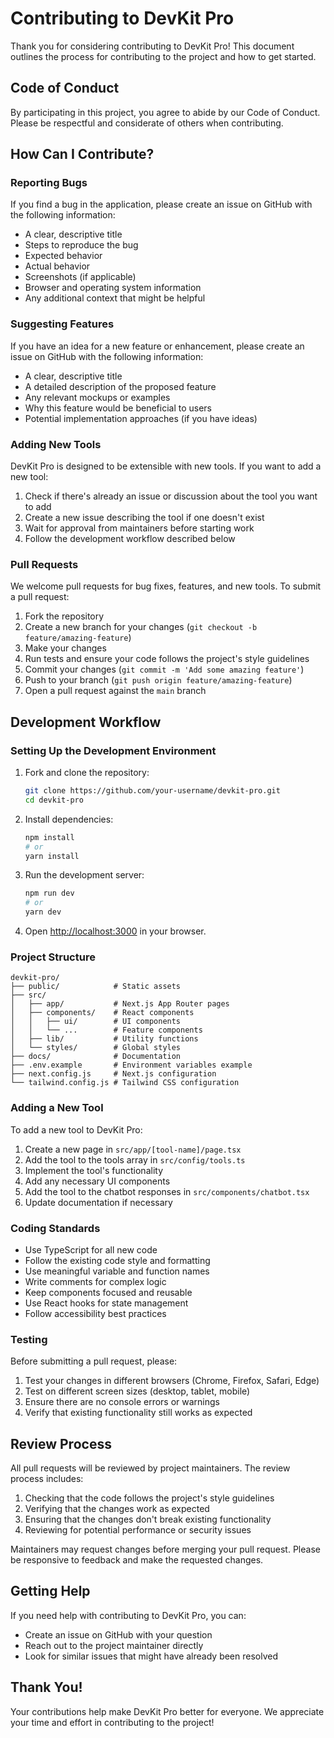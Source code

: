 # Contributing to DevKit Pro

Thank you for considering contributing to DevKit Pro! This document outlines the process for contributing to the project and how to get started.

## Code of Conduct

By participating in this project, you agree to abide by our Code of Conduct. Please be respectful and considerate of others when contributing.

## How Can I Contribute?

### Reporting Bugs

If you find a bug in the application, please create an issue on GitHub with the following information:

- A clear, descriptive title
- Steps to reproduce the bug
- Expected behavior
- Actual behavior
- Screenshots (if applicable)
- Browser and operating system information
- Any additional context that might be helpful

### Suggesting Features

If you have an idea for a new feature or enhancement, please create an issue on GitHub with the following information:

- A clear, descriptive title
- A detailed description of the proposed feature
- Any relevant mockups or examples
- Why this feature would be beneficial to users
- Potential implementation approaches (if you have ideas)

### Adding New Tools

DevKit Pro is designed to be extensible with new tools. If you want to add a new tool:

1. Check if there's already an issue or discussion about the tool you want to add
2. Create a new issue describing the tool if one doesn't exist
3. Wait for approval from maintainers before starting work
4. Follow the development workflow described below

### Pull Requests

We welcome pull requests for bug fixes, features, and new tools. To submit a pull request:

1. Fork the repository
2. Create a new branch for your changes (`git checkout -b feature/amazing-feature`)
3. Make your changes
4. Run tests and ensure your code follows the project's style guidelines
5. Commit your changes (`git commit -m 'Add some amazing feature'`)
6. Push to your branch (`git push origin feature/amazing-feature`)
7. Open a pull request against the `main` branch

## Development Workflow

### Setting Up the Development Environment

1. Fork and clone the repository:
   ```bash
   git clone https://github.com/your-username/devkit-pro.git
   cd devkit-pro
   ```

2. Install dependencies:
   ```bash
   npm install
   # or
   yarn install
   ```

3. Run the development server:
   ```bash
   npm run dev
   # or
   yarn dev
   ```

4. Open [http://localhost:3000](http://localhost:3000) in your browser.

### Project Structure

```
devkit-pro/
├── public/            # Static assets
├── src/
│   ├── app/           # Next.js App Router pages
│   ├── components/    # React components
│   │   ├── ui/        # UI components
│   │   └── ...        # Feature components
│   ├── lib/           # Utility functions
│   └── styles/        # Global styles
├── docs/              # Documentation
├── .env.example       # Environment variables example
├── next.config.js     # Next.js configuration
└── tailwind.config.js # Tailwind CSS configuration
```

### Adding a New Tool

To add a new tool to DevKit Pro:

1. Create a new page in `src/app/[tool-name]/page.tsx`
2. Add the tool to the tools array in `src/config/tools.ts`
3. Implement the tool's functionality
4. Add any necessary UI components
5. Add the tool to the chatbot responses in `src/components/chatbot.tsx`
6. Update documentation if necessary

### Coding Standards

- Use TypeScript for all new code
- Follow the existing code style and formatting
- Use meaningful variable and function names
- Write comments for complex logic
- Keep components focused and reusable
- Use React hooks for state management
- Follow accessibility best practices

### Testing

Before submitting a pull request, please:

1. Test your changes in different browsers (Chrome, Firefox, Safari, Edge)
2. Test on different screen sizes (desktop, tablet, mobile)
3. Ensure there are no console errors or warnings
4. Verify that existing functionality still works as expected

## Review Process

All pull requests will be reviewed by project maintainers. The review process includes:

1. Checking that the code follows the project's style guidelines
2. Verifying that the changes work as expected
3. Ensuring that the changes don't break existing functionality
4. Reviewing for potential performance or security issues

Maintainers may request changes before merging your pull request. Please be responsive to feedback and make the requested changes.

## Getting Help

If you need help with contributing to DevKit Pro, you can:

- Create an issue on GitHub with your question
- Reach out to the project maintainer directly
- Look for similar issues that might have already been resolved

## Thank You!

Your contributions help make DevKit Pro better for everyone. We appreciate your time and effort in contributing to the project!